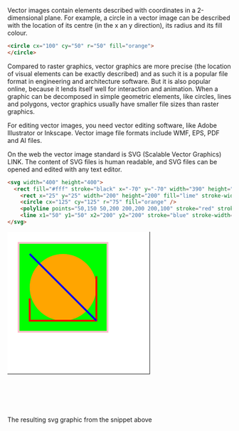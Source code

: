 Vector images contain elements described with coordinates in a 2-dimensional plane. For example, a circle in a vector image can be described with the location of its centre (in the x an y direction), its radius and its fill colour.

```html
<circle cx="100" cy="50" r="50" fill="orange">
</circle>
```

Compared to raster graphics, vector graphics are more precise (the location of visual elements can be exactly described) and as such it is a popular file format in engineering and architecture software. But it is also popular online, because it lends itself well for interaction and animation. When a graphic can be decomposed in simple geometric elements, like circles, lines and polygons, vector graphics usually have smaller file sizes than raster graphics.

For editing vector images, you need vector editing software, like Adobe Illustrator or Inkscape. Vector image file formats include WMF, EPS, PDF and AI files.

On the web the vector image standard is SVG (Scalable Vector Graphics) LINK. The content of SVG files is human readable, and SVG files can be opened and edited with any text editor.

```html
<svg width="400" height="400">
  <rect fill="#fff" stroke="black" x="-70" y="-70" width="390" height="390"/>
	<rect x="25" y="25" width="200" height="200" fill="lime" stroke-width="4" stroke="pink" />
	<circle cx="125" cy="125" r="75" fill="orange" />
	<polyline points="50,150 50,200 200,200 200,100" stroke="red" stroke-width="4" fill="none" />
	<line x1="50" y1="50" x2="200" y2="200" stroke="blue" stroke-width="4" />
</svg>
```

<p class="center">
<svg width="400" height="400">
  <rect fill="#fff" stroke="black" x="-70" y="-70" width="390" height="390"/>
	<rect x="25" y="25" width="200" height="200" fill="lime" stroke-width="4" stroke="pink" />
	<circle cx="125" cy="125" r="75" fill="orange" />
	<polyline points="50,150 50,200 200,200 200,100" stroke="red" stroke-width="4" fill="none" />
	<line x1="50" y1="50" x2="200" y2="200" stroke="blue" stroke-width="4" />
</svg>
</p>

The resulting svg graphic from the snippet above